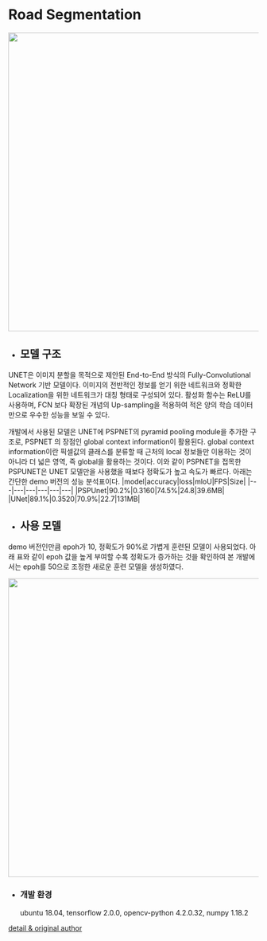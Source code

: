 # Road Segmentation 
 
<img src="https://user-images.githubusercontent.com/109472852/193393158-bdd7c0b2-eb4d-4844-873c-754813118866.jpg" width="600" />


* ## 모델 구조  
UNET은 이미지 분할을 목적으로 제안된 End-to-End 방식의 Fully-Convolutional Network 기반 모델이다. 이미지의 전반적인 정보를 얻기 위한 네트워크와 정확한 Localization을 위한 네트워크가 대칭 형태로 구성되어 있다. 활성화 함수는 ReLU를 사용하며, FCN 보다 확장된 개념의 Up-sampling을 적용하여 적은 양의 학습 데이터만으로 우수한 성능을 보일 수 있다.   

개발에서 사용된 모델은 UNET에  PSPNET의 pyramid pooling module을 추가한 구조로, PSPNET 의 장점인 global context information이 활용된다. global context information이란 픽셀값의 클래스를 분류할 때 근처의 local 정보들만 이용하는 것이 아니라 더 넓은 영역, 즉 global을 활용하는 것이다. 이와 같이 PSPNET을 접목한 PSPUNET은 UNET 모델만을 사용했을 때보다 정확도가 높고 속도가 빠르다. 아래는 간단한 demo 버전의 성능 분석표이다. 
|model|accuracy|loss|mloU|FPS|Size|
|---|---|---|---|---|---|
|PSPUnet|90.2%|0.3160|74.5%|24.8|39.6MB|
|UNet|89.1%|0.3520|70.9%|22.7|131MB|

* ## 사용 모델
demo 버전인만큼 epoh가 10, 정확도가 90%로 가볍게 훈련된 모델이 사용되었다. 아래 표와 같이 epoh 값을 높게 부여할 수록 정확도가 증가하는 것을 확인하여 본 개발에서는 epoh를 50으로 조정한 새로운 훈련 모델을 생성하였다. 

<img src="https://user-images.githubusercontent.com/109472852/193393312-b2bab531-475d-4f77-a2c8-6061d34d6b16.PNG" width="600" />

* ### 개발 환경


  ubuntu 18.04, tensorflow 2.0.0, opencv-python 4.2.0.32, numpy 1.18.2


[detail & original author](https://github.com/JunHyeok96/Road-Segmentation)


